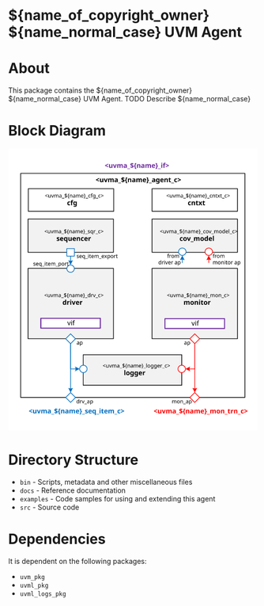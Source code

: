 # ${name_of_copyright_owner} ${name_normal_case} UVM Agent


# About
This package contains the ${name_of_copyright_owner} ${name_normal_case} UVM Agent.
TODO Describe ${name_normal_case}


# Block Diagram
![alt text](./docs/agent_block_diagram.svg "${name_normal_case} UVM Agent Block Diagram")

# Directory Structure
* `bin` - Scripts, metadata and other miscellaneous files
* `docs` - Reference documentation
* `examples` - Code samples for using and extending this agent
* `src` - Source code


# Dependencies
It is dependent on the following packages:

* `uvm_pkg`
* `uvml_pkg`
* `uvml_logs_pkg`
